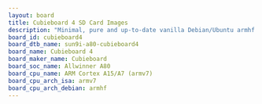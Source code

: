 ```yaml
---
layout: board
title: Cubieboard 4 SD Card Images
description: "Minimal, pure and up-to-date vanilla Debian/Ubuntu armhf SD card images for Cubieboard 4 by Cubieboard, SoC: Allwinner A80, CPU ISA: armv7"
board_id: cubieboard4
board_dtb_name: sun9i-a80-cubieboard4
board_name: Cubieboard 4
board_maker_name: Cubieboard
board_soc_name: Allwinner A80
board_cpu_name: ARM Cortex A15/A7 (armv7)
board_cpu_arch_isa: armv7
board_cpu_arch_debian: armhf
---
```

